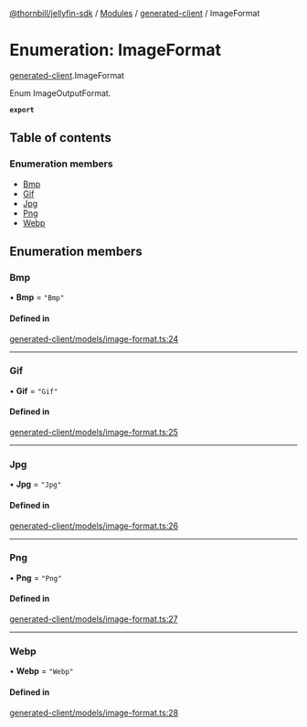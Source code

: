[@thornbill/jellyfin-sdk](../README.md) / [Modules](../modules.md) / [generated-client](../modules/generated_client.md) / ImageFormat

# Enumeration: ImageFormat

[generated-client](../modules/generated_client.md).ImageFormat

Enum ImageOutputFormat.

**`export`**

## Table of contents

### Enumeration members

- [Bmp](generated_client.ImageFormat.md#bmp)
- [Gif](generated_client.ImageFormat.md#gif)
- [Jpg](generated_client.ImageFormat.md#jpg)
- [Png](generated_client.ImageFormat.md#png)
- [Webp](generated_client.ImageFormat.md#webp)

## Enumeration members

### Bmp

• **Bmp** = `"Bmp"`

#### Defined in

[generated-client/models/image-format.ts:24](https://github.com/thornbill/jellyfin-sdk-typescript/blob/c68c853/src/generated-client/models/image-format.ts#L24)

___

### Gif

• **Gif** = `"Gif"`

#### Defined in

[generated-client/models/image-format.ts:25](https://github.com/thornbill/jellyfin-sdk-typescript/blob/c68c853/src/generated-client/models/image-format.ts#L25)

___

### Jpg

• **Jpg** = `"Jpg"`

#### Defined in

[generated-client/models/image-format.ts:26](https://github.com/thornbill/jellyfin-sdk-typescript/blob/c68c853/src/generated-client/models/image-format.ts#L26)

___

### Png

• **Png** = `"Png"`

#### Defined in

[generated-client/models/image-format.ts:27](https://github.com/thornbill/jellyfin-sdk-typescript/blob/c68c853/src/generated-client/models/image-format.ts#L27)

___

### Webp

• **Webp** = `"Webp"`

#### Defined in

[generated-client/models/image-format.ts:28](https://github.com/thornbill/jellyfin-sdk-typescript/blob/c68c853/src/generated-client/models/image-format.ts#L28)
